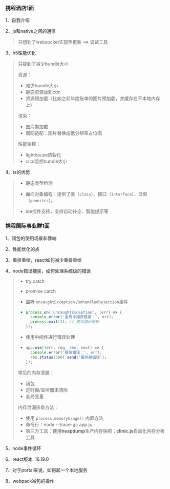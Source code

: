 ### 携程酒店1面

1、自我介绍

2、js和native之间的通信

> 只想到了websocket实现热更新 ==> 调试工具

3、h5性能优化

> 只提到了减少bundle大小
>
> 资源：
>
> - 减少bundle大小
> - 静态资源放到cdn
> - 资源预加载（比如之前年度账单的图片预加载，并缓存在不本地内存上）
>
> 渲染：
>
> - 图片懒加载
> - 弱网适配：图片替换成低分辨率占位图
>
> 性能监控：
>
> - lighthouse防裂化
> - cicd监控bundle大小
>
> 

4、ts的优势

> - 静态类型检测
>
> - 面向对象编程：提供了类（`class`）、接口（`interface`）、泛型（`generics`）。
> - ide插件支持，支持自动补全、智能提示等

### 携程国际事业群1面

1、闭包的使用场景和弊端

2、性能优化的点

3、重排重绘，react如何减少重排重绘

4、node错误捕获，如何处理系统级的错误

> - try catch
>
> - promise catch
>
> - 监听 `uncaughtException` /`unhandledRejection`事件
>
> - ```js
>   process.on('uncaughtException', (err) => {
>     console.error('全局未捕获错误：', err);
>     process.exit(1); // 建议退出进程
>   });
>   ```
>
> - 使用中间件进行错误处理
>
> - ```js
>   app.use((err, req, res, next) => {
>     console.error('框架错误：', err);
>     res.status(500).send('服务器错误');
>   });
>   ```
>
> 常见的内存泄漏：
>
> - 闭包
> - 定时器/监听器未清除
> - 全局变量
>
> 内存泄漏排查方法：
>
> - 使用 `process.memoryUsage()` 内置方法
> - 命令行：node --trace-gc app.js
> - 第三方工具：使用**heapdump**生产内存快照；**clinic.js**自动化内存分析工具
>
> 

5、node事件循环

6、react版本: 16.19.0

7、对于portal来说，如何起一个本地服务

8、webpack减包的操作

